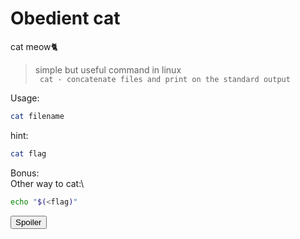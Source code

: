 # Obedient cat
cat meow🐈
> simple but useful command in linux\
``` cat - concatenate files and print on the standard output```

>
Usage:
```bash
cat filename
```
hint:
```bash
cat flag
```
Bonus:\
Other way to cat:\
```bash
echo "$(<flag)" 
```
<button onclick="myFunction()">Spoiler</button>

<div id="Spoiler" style="display: none">
  picoCTF{s4n1ty_v3r1f13d_2aa22101}
</div>
<script>
function myFunction() {
  var x = document.getElementById("Spoiler");
  if (x.style.display === "none") {
    x.style.display = "block";
  } else {
    x.style.display = "none";
  }
}
</script>
